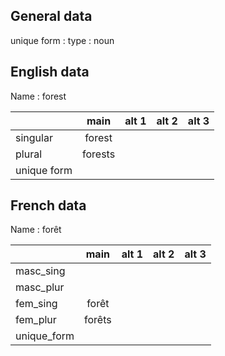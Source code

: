 ## General data

unique form :
type : noun

## English data

Name : forest

|             |  main   | alt 1 | alt 2 | alt 3 |
| :---------- | :-----: | :---: | :---: | ----- |
| singular    | forest  |       |       |       |
| plural      | forests |       |       |       |
| unique form |         |       |       |       |

## French data

Name : forêt

|             |  main  | alt 1 | alt 2 | alt 3 |
| :---------- | :----: | :---: | :---: | :---: |
| masc_sing   |        |       |       |       |
| masc_plur   |        |       |       |       |
| fem_sing    | forêt  |       |       |       |
| fem_plur    | forêts |       |       |       |
| unique_form |        |       |       |       |



